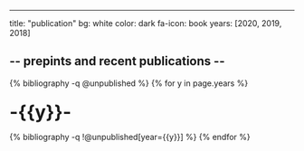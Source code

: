---
title: "publication"
bg: white
color: dark
fa-icon: book
years: [2020, 2019, 2018]


## -- prepints and recent publications --

{% bibliography -q @unpublished %}
{% for y in page.years %}
  <h3><class="year"><font size="+3">-{{y}}-</font></h3>
  {% bibliography -q !@unpublished[year={{y}}] %}
{% endfor %}
